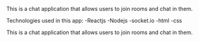 This is a chat application that allows users to join rooms and chat in them.


Technologies used in this app:
-Reactjs
-Nodejs
-socket.io
-html
-css

This is a chat application that allows users to join rooms and chat in them.

